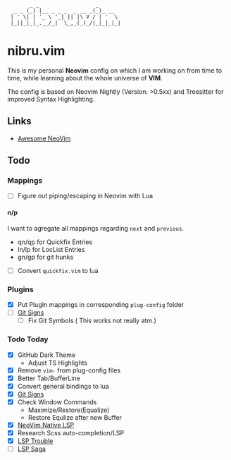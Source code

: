 ```
       _ _                  _       
  _ _ (_) |__ _ _ _  _ __ _(_)_ __  
 | ' \| | '_ \ '_| || |\ V / | '  \ 
 |_||_|_|_.__/_|  \_,_(_)_/|_|_|_|_|
```

# nibru.vim

This is my personal **Neovim** config on which I am working on from time to time, while learning about the whole universe of **VIM**.

The config is based on Neovim Nightly (Version: >0.5xx) and Treesitter for improved Syntax Highlighting.

## Links

- [Awesome NeoVim](https://github.com/rockerBOO/awesome-neovim)

## Todo

### Mappings

- [ ] Figure out piping/escaping in Neovim with Lua

#### n/p

I want to agregate all mappings regarding `next` and `previous`.

- qn/qp for Quickfix Entries
- ln/lp for LocList Entries
- gn/gp for git hunks

- [ ] Convert `quickfix.vim` to lua

### Plugins

- [x] Put PlugIn mappings in corresponding `plug-config` folder
- [ ] [Git Signs](https://github.com/lewis6991/gitsigns.nvim)
  - [ ] Fix Git Symbols ( This works not really atm.)

### Todo Today

- [x] GitHub Dark Theme
  - Adjust TS Highlights
- [x] Remove `vim-` from plug-config files
- [x] Better Tab/BufferLine 
- [x] Convert general bindings to lua
- [x] [Git Signs](https://github.com/lewis6991/gitsigns.nvim)
- [x] Check Window Commands
  - Maximize/Restore(Equalize)
  - Restore Equlize after new Buffer
- [x] [NeoVim Native LSP](https://www.chrisatmachine.com/Neovim/27-native-lsp/)
- [x] Research Scss auto-completion/LSP
- [x] [LSP Trouble](https://github.com/folke/lsp-trouble.nvim)
- [ ] [LSP Saga](https://github.com/glepnir/lspsaga.nvim)
